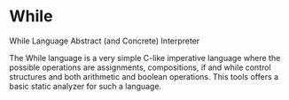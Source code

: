 While
=====

While Language Abstract (and Concrete) Interpreter

The While language is a very simple C-like imperative language where the possible operations are assignments, compositions, if and while control structures and both arithmetic and boolean operations. This tools offers a basic static analyzer for such a language.
